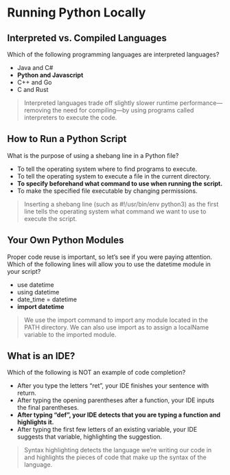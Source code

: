 # Running Python Locally

## Interpreted vs. Compiled Languages

Which of the following programming languages are interpreted languages?

* Java and C#
* **Python and Javascript**
* C++ and Go
* C and Rust

> Interpreted languages trade off slightly slower runtime performance—removing the need for compiling—by using programs called interpreters to execute the code.

## How to Run a Python Script

What is the purpose of using a shebang line in a Python file?

* To tell the operating system where to find programs to execute.
* To tell the operating system to execute a file in the current directory.
* **To specify beforehand what command to use when running the script.**
* To make the specified file executable by changing permissions.

> Inserting a shebang line (such as #!/usr/bin/env python3) as the first line tells the operating system what command we want to use to execute the script.

## Your Own Python Modules

Proper code reuse is important, so let’s see if you were paying attention. Which of the following lines will allow you to use the datetime module in your script?

* use datetime
* using datetime
* date_time = datetime
* **import datetime**

> We use the import command to import any module located in the PATH directory. We can also use import as to assign a localName variable to the imported module.

## What is an IDE?

Which of the following is NOT an example of code completion?


* After you type the letters “ret”, your IDE finishes your sentence with return.
* After typing the opening parentheses after a function, your IDE inputs the final parentheses.
* **After typing “def”, your IDE detects that you are typing a function and highlights it.**
* After typing the first few letters of an existing variable, your IDE suggests that variable, highlighting the suggestion.

> Syntax highlighting detects the language we’re writing our code in and highlights the pieces of code that make up the syntax of the language.